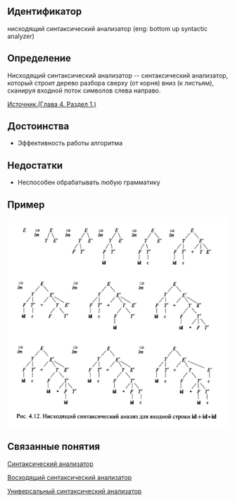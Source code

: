 ## Идентификатор
нисходящий синтаксический анализатор (eng: bottom up syntactic analyzer)


## Определение
Нисходящий синтаксический анализатор -- синтаксический анализатор, который строит дерево разбора сверху (от корня) вниз 
(к листьям), сканируя входной поток символов слева направо.

[Источник.(Глава 4. Раздел 1.)](../bibliography/Aho-Compilers-book.md)


## Достоинства
- Эффективность работы алгоритма


## Недостатки
- Неспособен обрабатывать любую грамматику


## Пример
![bottom_up_parsing.png](images/bottom_up_parsing.png)


## Связанные понятия
[Cинтаксический анализатор](syntactic_analyzer.md)

[Восходящий синтаксический анализатор](bottom_up_syntactic_analyzer.md)

[Универсальный синтаксический анализатор](universal_syntactic_analyzer.md)
